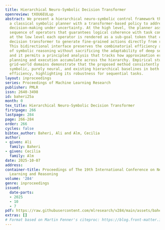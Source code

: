 ```yaml
---
title: Hierarchical Neuro-Symbolic Decision Transformer
openreview: tXOU6EULup
abstract: We present a hierarchical neuro-symbolic control framework that couples
  a classical symbolic planner with a transformer-based policy to address long-horizon
  decision-making under uncertainty. At the high level, the planner assembles an interpretable
  sequence of operators that guarantees logical coherence with task constraints, while
  at the low level each operator is rendered as a sub-goal token that conditions a
  decision transformer to generate fine-grained actions directly from raw observations.
  This bidirectional interface preserves the combinatorial efficiency and explainability
  of symbolic reasoning without sacrificing the adaptability of deep sequence models,
  and it permits a principled analysis that tracks how approximation errors from both
  planning and execution accumulate across the hierarchy. Empirical studies in stochastic
  grid-world domains demonstrate that the proposed method consistently surpasses purely
  symbolic, purely neural, and existing hierarchical baselines in both success and
  efficiency, highlighting its robustness for sequential tasks.
layout: inproceedings
series: Proceedings of Machine Learning Research
publisher: PMLR
issn: 2640-3498
id: baheri25a
month: 0
tex_title: Hierarchical Neuro-Symbolic Decision Transformer
firstpage: 266
lastpage: 284
page: 266-284
order: 266
cycles: false
bibtex_author: Baheri, Ali and Alm, Cecilia
author:
- given: Ali
  family: Baheri
- given: Cecilia
  family: Alm
date: 2025-10-07
address:
container-title: Proceedings of The 19th International Conference on Neurosymbolic
  Learning and Reasoning
volume: '284'
genre: inproceedings
issued:
  date-parts:
  - 2025
  - 10
  - 7
pdf: https://raw.githubusercontent.com/mlresearch/v284/main/assets/baheri25a/baheri25a.pdf
extras: []
# Format based on Martin Fenner's citeproc: https://blog.front-matter.io/posts/citeproc-yaml-for-bibliographies/
---
```

